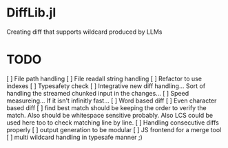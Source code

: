# DiffLib.jl
Creating diff that supports wildcard produced by LLMs


# TODO
[ ] File path handling
[ ] File readall string handling
[ ] Refactor to use indexes
[ ] Typesafety check
[ ] Integrative new diff handling... Sort of handling the streamed chunked input in the changes...
[ ] Speed measureing... If it isn't infinitly fast...
[ ] Word based diff
[ ] Even character based diff
[ ] find best match should be keeping the order to verify the match. Also should be whitespace sensitive probably. Also LCS could be used here too to check matching line by line.
[ ] Handling consecutive diffs properly
[ ] output generation to be modular
[ ] JS frontend for a merge tool
[ ] multi wildcard handling in typesafe manner ;)